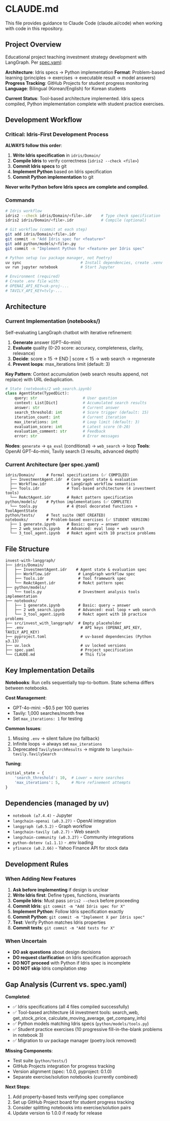 # CLAUDE.md

This file provides guidance to Claude Code (claude.ai/code) when working with code in this repository.

## Project Overview

Educational project teaching investment strategy development with LangGraph. Per [spec.yaml](spec.yaml):

**Architecture**: Idris specs → Python implementation
**Format**: Problem-based learning (principles → exercises → executable result → model answers)
**Progress Tracking**: GitHub Projects for student progress monitoring
**Language**: Bilingual (Korean/English) for Korean students

**Current Status**: Tool-based architecture implemented. Idris specs compiled, Python implementation complete with student practice exercises.

## Development Workflow

### Critical: Idris-First Development Process

**ALWAYS follow this order**:

1. **Write Idris specification** in `idris/Domain/`
2. **Compile Idris** to verify correctness (`idris2 --check <file>`)
3. **Commit Idris specs** to git
4. **Implement Python** based on Idris specification
5. **Commit Python implementation** to git

**Never write Python before Idris specs are complete and compiled.**

### Commands

```bash
# Idris workflow
idris2 --check idris/Domain/<file>.idr    # Type check specification
idris2 idris/Domain/<file>.idr            # Compile (optional)

# Git workflow (commit at each step)
git add idris/Domain/<file>.idr
git commit -m "Add Idris spec for <feature>"
git add python/models/<file>.py
git commit -m "Implement Python for <feature> per Idris spec"

# Python setup (uv package manager, not Poetry)
uv sync                          # Install dependencies, create .venv
uv run jupyter notebook          # Start Jupyter

# Environment (required)
# Create .env file with:
# OPENAI_API_KEY=sk-proj-...
# TAVILY_API_KEY=tvly-...
```

## Architecture

### Current Implementation (notebooks/)

Self-evaluating LangGraph chatbot with iterative refinement:

1. **Generate** answer (GPT-4o-mini)
2. **Evaluate** quality (0-20 score: accuracy, completeness, clarity, relevance)
3. **Decide**: score ≥ 15 → END | score < 15 → web search → regenerate
4. **Prevent loops**: max_iterations limit (default: 3)

**Key Pattern**: Context accumulation (web search results append, not replace) with URL deduplication.

```python
# State (notebooks/2 web_search.ipynb)
class AgentState(TypedDict):
    query: str                    # User question
    context: List[Dict]           # Accumulated search results
    answer: str                   # Current answer
    search_threshold: int         # Score trigger (default: 15)
    iteration_count: int          # Current iteration
    max_iterations: int           # Loop limit (default: 3)
    evaluation_score: int         # Latest score (0-20)
    evaluation_comment: str       # Feedback
    error: str                    # Error messages
```

**Nodes**: `generate` → `qa_eval` (conditional) → `web_search` → loop
**Tools**: OpenAI GPT-4o-mini, Tavily search (3 results, advanced depth)

### Current Architecture (per spec.yaml)

```
idris/Domain/     # Formal specifications (✅ COMPILED)
  ├── InvestmentAgent.idr  # Core agent state & evaluation
  ├── Workflow.idr         # LangGraph workflow semantics
  ├── Tools.idr            # Tool-based architecture (4 investment tools)
  └── ReActAgent.idr       # ReAct pattern specification
python/models/    # Python implementations (✅ COMPLETE)
  └── tools.py             # 4 @tool decorated functions + ToolAgentState
python/tests/     # Test suite (NOT CREATED)
notebooks/        # Problem-based exercises (✅ STUDENT VERSION)
  ├── 1 generate.ipynb     # Basic: query → answer
  ├── 2 web_search.ipynb   # Advanced: eval loop + web search
  └── 3_tool_agent.ipynb   # ReAct agent with 10 practice problems
```

## File Structure

```
invest-with-langgraph/
├── idris/Domain/
│   ├── InvestmentAgent.idr    # Agent state & evaluation spec
│   ├── Workflow.idr            # LangGraph workflow spec
│   ├── Tools.idr               # Tool framework spec
│   └── ReActAgent.idr          # ReAct pattern spec
├── python/models/
│   └── tools.py                # Investment analysis tools implementation
├── notebooks/
│   ├── 1 generate.ipynb        # Basic: query → answer
│   ├── 2 web_search.ipynb      # Advanced: eval loop + web search
│   └── 3_tool_agent.ipynb      # ReAct agent with 10 practice problems
├── src/invest_with_langgraph/  # Empty placeholder
├── .env                         # API keys (OPENAI_API_KEY, TAVILY_API_KEY)
├── pyproject.toml               # uv-based dependencies (Python ≥3.13)
├── uv.lock                      # uv locked versions
├── spec.yaml                    # Project specification
└── CLAUDE.md                    # This file
```

## Key Implementation Details

**Notebooks**: Run cells sequentially top-to-bottom. State schema differs between notebooks.

**Cost Management**:
- GPT-4o-mini: ~$0.5 per 100 queries
- Tavily: 1,000 searches/month free
- Set `max_iterations: 1` for testing

**Common Issues**:
1. Missing `.env` → silent failure (no fallback)
2. Infinite loops → always set `max_iterations`
3. Deprecated `TavilySearchResults` → migrate to `langchain-tavily.TavilySearch`

**Tuning**:
```python
initial_state = {
    'search_threshold': 10,  # Lower = more searches
    'max_iterations': 5,     # More refinement attempts
}
```

## Dependencies (managed by uv)

- `notebook (≥7.4.4)` - Jupyter
- `langchain-openai (≥0.3.27)` - OpenAI integration
- `langgraph (≥0.5.2)` - Graph workflow
- `langchain-tavily (≥0.2.7)` - Web search
- `langchain-community (≥0.3.27)` - Community integrations
- `python-dotenv (≥1.1.1)` - .env loading
- `yfinance (≥0.2.66)` - Yahoo Finance API for stock data

## Development Rules

### When Adding New Features

1. **Ask before implementing** if design is unclear
2. **Write Idris first**: Define types, functions, invariants
3. **Compile Idris**: Must pass `idris2 --check` before proceeding
4. **Commit Idris**: `git commit -m "Add Idris spec for X"`
5. **Implement Python**: Follow Idris specification exactly
6. **Commit Python**: `git commit -m "Implement X per Idris spec"`
7. **Test**: Verify Python matches Idris properties
8. **Commit tests**: `git commit -m "Add tests for X"`

### When Uncertain

- **DO ask questions** about design decisions
- **DO request clarification** on Idris specification approach
- **DO NOT proceed** with Python if Idris spec is incomplete
- **DO NOT skip** Idris compilation step

## Gap Analysis (Current vs. spec.yaml)

**Completed**:
- ✅ Idris specifications (all 4 files compiled successfully)
- ✅ Tool-based architecture (4 investment tools: search_web, get_stock_price, calculate_moving_average, get_company_info)
- ✅ Python models matching Idris specs (`python/models/tools.py`)
- ✅ Student practice exercises (10 progressive fill-in-the-blank problems in notebook 3)
- ✅ Migration to uv package manager (poetry.lock removed)

**Missing Components**:
- Test suite (`python/tests/`)
- GitHub Projects integration for progress tracking
- Version alignment (spec: 1.0.0, pyproject: 0.1.0)
- Separate exercise/solution notebooks (currently combined)

**Next Steps**:
1. Add property-based tests verifying spec compliance
2. Set up GitHub Project board for student progress tracking
3. Consider splitting notebooks into exercise/solution pairs
4. Update version to 1.0.0 if ready for release
